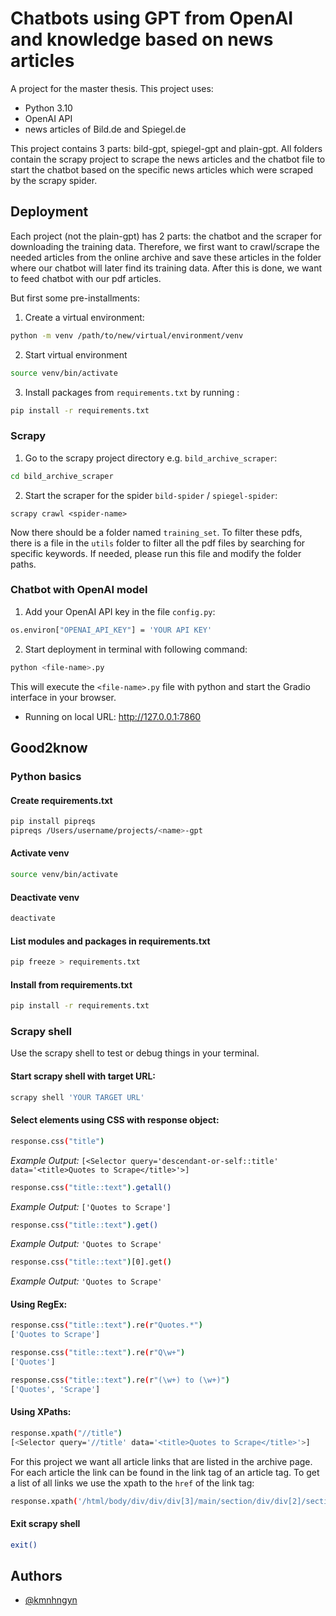 
# Chatbots using GPT from OpenAI and knowledge based on news articles

A project for the master thesis. This project uses:
* Python 3.10
* OpenAI API
* news articles of Bild.de and Spiegel.de

This project contains 3 parts: bild-gpt, spiegel-gpt and plain-gpt. All folders contain the scrapy project to scrape the news articles and the chatbot file to start the chatbot based on the specific news articles which were scraped by the scrapy spider.

## Deployment
Each project (not the plain-gpt) has 2 parts: the chatbot and the scraper for downloading the training data.
Therefore, we first want to crawl/scrape the needed articles from the online archive and save these articles in the folder where our chatbot will later find its training data.
After this is done, we want to feed chatbot with our pdf articles.

But first some pre-installments:
1. Create a virtual environment:
```bash
python -m venv /path/to/new/virtual/environment/venv
```

2. Start virtual environment
```bash
source venv/bin/activate
```

3. Install packages from `requirements.txt` by running :
```bash
pip install -r requirements.txt
```

### Scrapy
1. Go to the scrapy project directory e.g. `bild_archive_scraper`:
```bash
cd bild_archive_scraper
```

2. Start the scraper for the spider `bild-spider` / `spiegel-spider`:
```
scrapy crawl <spider-name>
```
Now there should be a folder named `training_set`. To filter these pdfs, there is a file in the `utils` folder to filter all the pdf files by searching for specific keywords. If needed, please run this file and modify the folder paths.

### Chatbot with OpenAI model
1. Add your OpenAI API key in the file `config.py`: 
```bash
os.environ["OPENAI_API_KEY"] = 'YOUR API KEY'
```

2. Start deployment in terminal with following command:
```bash
python <file-name>.py
```
This will execute the `<file-name>.py` file with python and start the Gradio interface in your browser.
* Running on local URL:  http://127.0.0.1:7860

## Good2know

### Python basics

#### Create requirements.txt
```bash
pip install pipreqs
pipreqs /Users/username/projects/<name>-gpt
```

#### Activate venv
```bash
source venv/bin/activate
```

#### Deactivate venv
```bash
deactivate
```

#### List modules and packages in requirements.txt
```bash
pip freeze > requirements.txt
```

#### Install from requirements.txt
```bash
pip install -r requirements.txt
```


### Scrapy shell
Use the scrapy shell to test or debug things in your terminal.

#### Start scrapy shell with target URL:
```bash
scrapy shell 'YOUR TARGET URL'
```

#### Select elements using CSS with response object:
```bash
response.css("title")
```
_Example Output:_ `[<Selector query='descendant-or-self::title' data='<title>Quotes to Scrape</title>'>]`

```bash
response.css("title::text").getall()
```
_Example Output:_ `['Quotes to Scrape']`

```bash
response.css("title::text").get()
```
_Example Output:_ `'Quotes to Scrape'`

```bash
response.css("title::text")[0].get()
```
_Example Output:_ `'Quotes to Scrape'`

#### Using RegEx:

```bash
response.css("title::text").re(r"Quotes.*")
['Quotes to Scrape']

response.css("title::text").re(r"Q\w+")
['Quotes']

response.css("title::text").re(r"(\w+) to (\w+)")
['Quotes', 'Scrape']
```

#### Using XPaths:
```bash
response.xpath("//title")
[<Selector query='//title' data='<title>Quotes to Scrape</title>'>]
```

For this project we want all article links that are listed in the archive page. For each article the link can be found in the link tag of an article tag. To get a list of all links we use the xpath to the `href` of the link tag:
```bash
response.xpath('/html/body/div/div/div[3]/main/section/div/div[2]/section/ul/li/article/a/@href').getall()
```

#### Exit scrapy shell
```bash
exit()
```
 
## Authors

- [@kmnhngyn](https://www.github.com/kmnhngyn)

